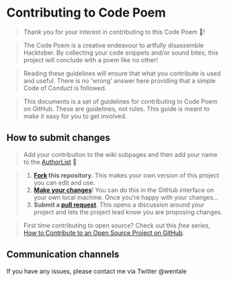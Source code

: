 # Contributing to Code Poem

>Thank you for your interest in contributing to this Code Poem :tada:! 

>The Code Poem is a creative endeavour to artfully disassemble Hacktober. By collecting your code snippets and/or sound bites, this project will conclude with a poem like no other! 

>Reading these guidelines will ensure that what you contribute is used and useful. There is no 'wrong' answer here providing that a simple Code of Conduct is followed.

>This documents is a set of guidelines for contributing to Code Poem on GitHub. These are guidelines, not rules. This guide is meant to make it easy for you to get involved.

## How to submit changes

> Add your contribution to the wiki subpages and then add your name to the [AuthorList](https://github.com/Wentale/hacktoberfest_code_poem/blob/master/AuthorList) :clap:
 
> 1. **[Fork](https://help.github.com/articles/fork-a-repo/) this repository**. This makes your own version of this project you can edit and use.
> 2. **[Make your changes](https://guides.github.com/activities/forking/#making-changes)**! You can do this in the GitHub interface on your own local machine. Once you're happy with your changes...
> 3. **Submit a [pull request](https://help.github.com/articles/proposing-changes-to-a-project-with-pull-requests/)**. This opens a discussion around your project and lets the project lead know you are proposing changes.

> First time contributing to open source? Check out this *free* series, [How to Contribute to an Open Source Project on GitHub](https://egghead.io/series/how-to-contribute-to-an-open-source-project-on-github).

## Communication channels

If you have any issues, please contact me via Twitter @wentale
